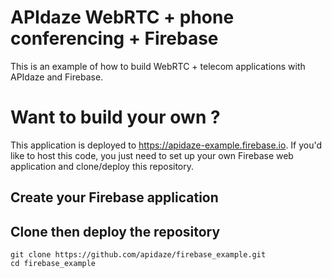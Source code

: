 # APIdaze WebRTC + phone conferencing + Firebase
This is an example of how to build WebRTC + telecom applications with APIdaze
and Firebase.

# Want to build your own ?

This application is deployed to https://apidaze-example.firebase.io. If you'd
like to host this code, you just need to set up your own Firebase web
application and clone/deploy this repository.

## Create your Firebase application

## Clone then deploy the repository
```
git clone https://github.com/apidaze/firebase_example.git
cd firebase_example
```
